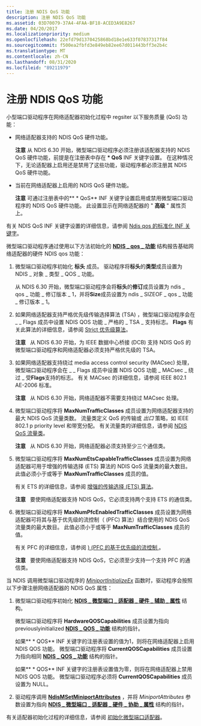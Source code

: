 ```yaml
---
title: 注册 NDIS QoS 功能
description: 注册 NDIS QoS 功能
ms.assetid: 03D70079-37A4-4FAA-BF18-ACED3A9E8267
ms.date: 04/20/2017
ms.localizationpriority: medium
ms.openlocfilehash: 22efd79d1370425868bd18e1e633f07837317f84
ms.sourcegitcommit: f500ea2fbfd3e849eb82ee67d011443bff3e2b4c
ms.translationtype: MT
ms.contentlocale: zh-CN
ms.lasthandoff: 08/31/2020
ms.locfileid: "89211979"
---
```

# <a name="registering-ndis-qos-capabilities"></a>注册 NDIS QoS 功能


小型端口驱动程序在网络适配器初始化过程中 regsiter 以下服务质量 (QoS) 功能：

- 网络适配器支持的 NDIS QoS 硬件功能。

  **注意** 从 NDIS 6.30 开始，微型端口驱动程序必须注册该适配器支持的 NDIS QoS 硬件功能，前提是在注册表中存在<strong> \* QoS</strong> INF 关键字设置。 在这种情况下，无论适配器上启用还是禁用了这些功能，驱动程序都必须注册其 NDIS QoS 硬件功能。

     

- 当前在网络适配器上启用的 NDIS QoS 硬件功能。

  **注意** 可通过注册表中的** \* QoS** INF 关键字设置启用或禁用微型端口驱动程序的 NDIS QoS 硬件功能。 此设置显示在网络适配器的 " **高级** " 属性页上。

     

有关 NDIS QoS INF 关键字设置的详细信息，请参阅 [Ndis qos 的标准化 INF 关键字](standardized-inf-keywords-for-ndis-qos.md)。

微型端口驱动程序通过使用以下方法初始化的 [**NDIS \_ qos \_ 功能**](/windows-hardware/drivers/ddi/ntddndis/ns-ntddndis-_ndis_qos_capabilities) 结构报告基础网络适配器的硬件 NDIS qos 功能：

1.  微型端口驱动程序初始化 **标头** 成员。 驱动程序将**标头**的**类型**成员设置为 NDIS \_ 对象 \_ 类型 \_ QOS \_ 功能。

    从 NDIS 6.30 开始，微型端口驱动程序会将**标头**的**修订**成员设置为 ndis \_ qos \_ 功能 \_ 修订版本 \_ 1，并将**Size**成员设置为 ndis \_ SIZEOF \_ qos \_ 功能 \_ 修订版本 \_ 1。

2.  如果网络适配器支持严格优先级传输选择算法 (TSA) ，微型端口驱动程序会在 \_ \_ Flags 成员中设置 NDIS QOS 功能 \_ 严格的 \_ TSA \_ 支持标志。 **Flags** 有关此算法的详细信息，请参阅 [Strict 优先级算法](strict-priority-algorithm.md)。

    **注意**   从 NDIS 6.30 开始，为 IEEE 数据中心桥接 (DCB) 支持 NDIS QoS 的微型端口驱动程序和网络适配器必须支持严格优先级的 TSA。

     

3.  如果网络适配器支持绕过 media access control security (MACsec) 处理，微型端口驱动程序会在 \_ \_ Flags 成员中设置 NDIS QOS 功能 \_ MACsec \_ 绕过 \_ 受**Flags**支持的标志。 有关 MACsec 的详细信息，请参阅 IEEE 802.1 AE-2006 标准。

    **注意**   从 NDIS 6.30 开始，网络适配器不需要支持绕过 MACsec 处理。

     

4.  微型端口驱动程序将 **MaxNumTrafficClasses** 成员设置为网络适配器支持的最大 NDIS QoS 流量类数。 流量类定义 QoS 的传输或 *出口* 策略，如 IEEE 802.1 p priority level 和带宽分配。 有关流量类的详细信息，请参阅 [NDIS QoS 流量类](ndis-qos-traffic-classes.md)。

    **注意**   从 NDIS 6.30 开始，网络适配器必须支持至少三个通信类。

     

5.  微型端口驱动程序将 **MaxNumEtsCapableTrafficClasses** 成员设置为网络适配器可用于增强的传输选择 (ETS) 算法的 NDIS QoS 流量类的最大数目。 此值必须小于或等于 **MaxNumTrafficClasses** 成员的值。

    有关 ETS 的详细信息，请参阅 [增强的传输选择 (ETS) 算法](enhanced-transmission-selection--ets--algorithm.md)。

    **注意**   要使网络适配器支持 NDIS QoS，它必须支持两个支持 ETS 的通信类。

     

6.  微型端口驱动程序将 **MaxNumPfcEnabledTrafficClasses** 成员设置为网络适配器可将其与基于优先级的流控制（ (PFC) 算法）结合使用的 NDIS QoS 流量类的最大数目。 此值必须小于或等于 **MaxNumTrafficClasses** 成员的值。

    有关 PFC 的详细信息，请参阅 [)  (PFC 的基于优先级的流控制 ](priority-based-flow-control--pfc.md)。

    **注意**   要使网络适配器支持 NDIS QoS，它必须至少支持一个支持 PFC 的通信类。

     

当 NDIS 调用微型端口驱动程序的 [*MiniportInitializeEx*](/windows-hardware/drivers/ddi/ndis/nc-ndis-miniport_initialize) 函数时，驱动程序会按照以下步骤注册网络适配器的 NDIS QoS 属性：

1.  微型端口驱动程序初始化 [**NDIS \_ 微型端口 \_ 适配器 \_ 硬件 \_ 辅助 \_ 属性**](/windows-hardware/drivers/ddi/ndis/ns-ndis-_ndis_miniport_adapter_hardware_assist_attributes) 结构。

    微型端口驱动程序将 **HardwareQOSCapabilities** 成员设置为指向 previouslyinitialized [**NDIS \_ QOS \_ 功能**](/windows-hardware/drivers/ddi/ntddndis/ns-ntddndis-_ndis_qos_capabilities) 结构的指针。

    如果** \* QOS** INF 关键字的注册表设置的值为1，则将在网络适配器上启用 NDIS QOS 功能。 微型端口驱动程序将 **CurrentQOSCapabilities** 成员设置为指向相同 [**NDIS \_ QOS \_ 功能**](/windows-hardware/drivers/ddi/ntddndis/ns-ntddndis-_ndis_qos_capabilities) 结构的指针。

    如果** \* QOS** INF 关键字的注册表设置值为零，则将在网络适配器上禁用 NDIS QOS 功能。 微型端口驱动程序必须将 **CurrentQOSCapabilities** 成员设置为 NULL。

2.  驱动程序调用 [**NdisMSetMiniportAttributes**](/windows-hardware/drivers/ddi/ndis/nf-ndis-ndismsetminiportattributes) ，并将 *MiniportAttributes* 参数设置为指向 [**NDIS \_ 微型端口 \_ 适配器 \_ 硬件 \_ 协助 \_ 属性**](/windows-hardware/drivers/ddi/ndis/ns-ndis-_ndis_miniport_adapter_hardware_assist_attributes) 结构的指针。

有关适配器初始化过程的详细信息，请参阅 [初始化微型端口适配器](initializing-a-miniport-adapter.md)。

 


